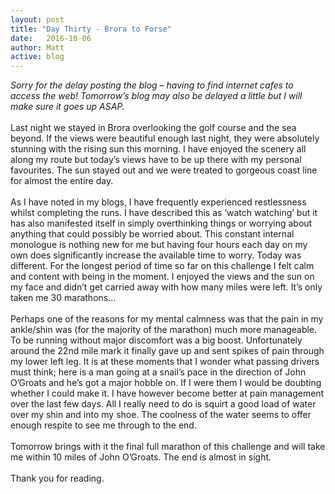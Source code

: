 ```yaml
---
layout: post
title: "Day Thirty - Brora to Forse"
date:   2016-10-06
author: Matt
active: blog
---
```

*Sorry for the delay posting the blog – having to find internet cafes to access the web! Tomorrow’s blog may also be delayed a little but I will make sure it goes up ASAP.*
<br><br>
Last night we stayed in Brora overlooking the golf course and the sea beyond. If the views were beautiful enough last night, they were absolutely stunning with the rising sun this morning. I have enjoyed the scenery all along my route but today’s views have to be up there with my personal favourites. The sun stayed out and we were treated to gorgeous coast line for almost the entire day. <br><br>
As I have noted in my blogs, I have frequently experienced restlessness whilst completing the runs. I have described this as ‘watch watching’ but it has also manifested itself in simply overthinking things or worrying about anything that could possibly be worried about. This constant internal monologue is nothing new for me but having four hours each day on my own does significantly increase the available time to worry. Today was different. For the longest period of time so far on this challenge I felt calm and content with being in the moment. I enjoyed the views and the sun on my face and didn’t get carried away with how many miles were left. It’s only taken me 30 marathons… 
<br><br>
Perhaps one of the reasons for my mental calmness was that the pain in my ankle/shin was (for the majority of the marathon) much more manageable. To be running without major discomfort was a big boost. Unfortunately around the 22nd mile mark it finally gave up and sent spikes of pain through my lower left leg. It is at these moments that I wonder what passing drivers must think; here is a man going at a snail’s pace in the direction of John O’Groats and he’s got a major hobble on. If I were them I would be doubting whether I could make it. I have however become better at pain management over the last few days. All I really need to do is squirt a good load of water over my shin and into my shoe. The coolness of the water seems to offer enough respite to see me through to the end. 
<br><br>
Tomorrow brings with it the final full marathon of this challenge and will take me within 10 miles of John O’Groats. The end is almost in sight.
<br><br>
Thank you for reading.
